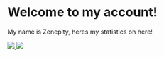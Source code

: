 # Welcome to my account!
My name is Zenepity, heres my statistics on here!

<a href="#">
  <img src="https://github-readme-stats.vercel.app/api?username=zenepity&count_private=true&show_icons=true&theme=radical"/>
  <img src="https://github-readme-stats.vercel.app/api/top-langs/?username=zenepity&theme=radical"/>
</a>
